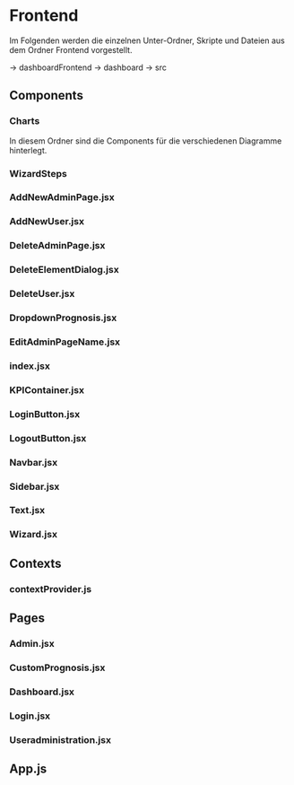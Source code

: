 # Frontend 
Im Folgenden werden die einzelnen Unter-Ordner, Skripte und Dateien aus dem Ordner Frontend vorgestellt. 

-> dashboardFrontend -> dashboard -> src 

## Components
### Charts
In diesem Ordner sind die Components für die verschiedenen Diagramme hinterlegt. 

####






### WizardSteps
### AddNewAdminPage.jsx  
### AddNewUser.jsx  
### DeleteAdminPage.jsx
### DeleteElementDialog.jsx
### DeleteUser.jsx
### DropdownPrognosis.jsx
### EditAdminPageName.jsx
### index.jsx
### KPIContainer.jsx 
### LoginButton.jsx
### LogoutButton.jsx
### Navbar.jsx
### Sidebar.jsx
### Text.jsx
### Wizard.jsx

## Contexts
### contextProvider.js

## Pages
### Admin.jsx
### CustomPrognosis.jsx
### Dashboard.jsx
### Login.jsx
### Useradministration.jsx

## App.js



